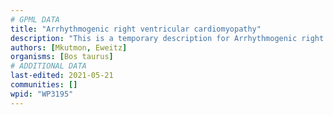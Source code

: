 ```yaml
---
# GPML DATA
title: "Arrhythmogenic right ventricular cardiomyopathy"
description: "This is a temporary description for Arrhythmogenic right ventricular cardiomyopathy"
authors: [Mkutmon, Eweitz]
organisms: [Bos taurus]
# ADDITIONAL DATA
last-edited: 2021-05-21
communities: []
wpid: "WP3195"
---
```

